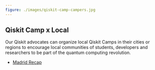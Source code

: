 ```yaml
---
figure: ./images/qiskit-camp-campers.jpg
---
```

## Qiskit Camp x Local

Our Qiskit advocates can organize local Qiskit Camps in their cities or regions to encourage local communities of students, developers and researchers to be part of the quantum computing revolution.

- [Madrid Recap](https://qiskit.camp/)